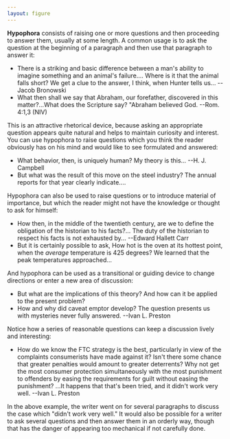 ```yaml
---
layout: figure
---
```


**Hypophora** consists of raising one or more questions and then proceeding to answer them, usually at some length. A common usage is to ask the question at the beginning of a paragraph and then use that paragraph to answer it:

 - There is a striking and basic difference between a man's ability to imagine something and an animal's failure.... Where is it that the animal falls short? We get a clue to the answer, I think, when Hunter tells us... --Jacob Bronowski
 - What then shall we say that Abraham, our forefather, discovered in this matter?...What does the Scripture say? "Abraham believed God. --Rom. 4:1,3 (NIV)

This is an attractive rhetorical device, because asking an appropriate question appears quite natural and helps to maintain curiosity and interest. You can use hypophora to raise questions which you think the reader obviously has on his mind and would like to see formulated and answered:

 - What behavior, then, is uniquely human? My theory is this... --H. J. Campbell
 - But what was the result of this move on the steel industry? The annual reports for that year clearly indicate....

Hypophora can also be used to raise questions or to introduce material of importance, but which the reader might not have the knowledge or thought to ask for himself:

 - How then, in the middle of the twentieth century, are we to define the obligation of the historian to his facts?... The duty of the historian to respect his facts is not exhausted by... --Edward Hallett Carr
 - But it is certainly possible to ask, How hot is the oven at its hottest point, when the _average_ temperature is 425 degrees? We learned that the peak temperatures approached...

And hypophora can be used as a transitional or guiding device to change directions or enter a new area of discussion:

 - But what are the implications of this theory? And how can it be applied to the present problem?
 - How and why did caveat emptor develop? The question presents us with mysteries never fully answered. --Ivan L. Preston

Notice how a series of reasonable questions can keep a discussion lively and interesting:

 - How do we know the FTC strategy is the best, particularly in view of the complaints consumerists have made against it? Isn't there some chance that greater penalties would amount to greater deterrents? Why not get the most consumer protection simultaneously with the most punishment to offenders by easing the requirements for guilt without easing the punishment? ...It happens that that's been tried, and it didn't work very well. --Ivan L. Preston

In the above example, the writer went on for several paragraphs to discuss the case which "didn't work very well." It would also be possible for a writer to ask several questions and then answer them in an orderly way, though that has the danger of appearing too mechanical if not carefully done.